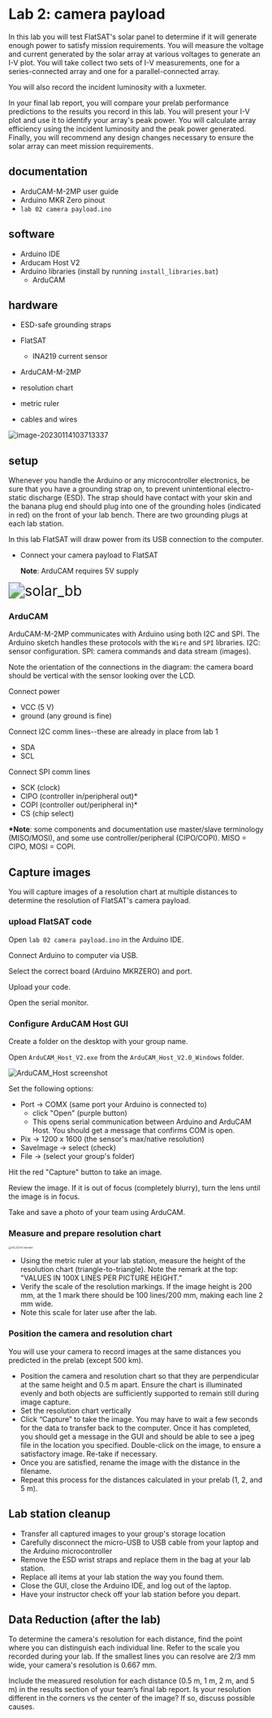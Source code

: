 # Lab 2: camera payload

In this lab you will test FlatSAT's solar panel to determine if it will generate enough power to satisfy mission requirements. You will measure the voltage and current generated by the solar array at various voltages to generate an I-V plot. You will take collect two sets of I-V measurements, one for a series-connected array and one for a parallel-connected array. 

You will also record the incident luminosity with a luxmeter. 

In your final lab report, you will compare your prelab performance predictions to the results you record in this lab. You will present your I-V plot and use it to identify your array's peak power. You will calculate array efficiency using the incident luminosity and the peak power generated. Finally, you will recommend any design changes necessary to ensure the
solar array can meet mission requirements.

## documentation

- ArduCAM-M-2MP user guide
- Arduino MKR Zero pinout
- `lab 02 camera payload.ino`

## software

- Arduino IDE
- Arducam Host V2
- Arduino libraries (install by running `install_libraries.bat`)
  - ArduCAM

## hardware

* ESD-safe grounding straps
* FlatSAT
  * INA219 current sensor

* ArduCAM-M-2MP
* resolution chart
* metric ruler
* cables and wires



![image-20230114103713337](C:\Users\jordan\AppData\Roaming\Typora\typora-user-images\image-20230114103713337.png)



## setup

Whenever you handle the Arduino or any microcontroller electronics, be sure that you have a grounding strap on, to prevent unintentional electro-static discharge (ESD). The strap should have contact with your skin and the banana plug end should plug into one of the grounding holes (indicated in red) on the front of your lab bench. There are two grounding plugs at each lab station.

In this lab FlatSAT will draw power from its USB connection to the computer. 

- Connect your camera payload to FlatSAT

  **Note**: ArduCAM requires 5V supply



<img src="sources\camera_bb.svg" alt="solar_bb" style="zoom:200%;" />

### ArduCAM

ArduCAM-M-2MP communicates with Arduino using both I2C and SPI. The Arduino sketch handles these protocols with the `Wire` and `SPI` libraries. I2C: sensor configuration. SPI: camera commands and data stream (images). 

Note the orientation of the connections in the diagram: the camera board should be vertical with the sensor looking over the LCD. 

Connect power

- VCC (5 V)
- ground (any ground is fine)

Connect I2C comm lines--these are already in place from lab 1

- SDA
- SCL

Connect SPI comm lines

- SCK (clock)
- CIPO (controller in/peripheral out)*
- COPI (controller out/peripheral in)*
- CS (chip select)

**\*Note**: some components and documentation use master/slave terminology (MISO/MOSI), and some use controller/peripheral (CIPO/COPI). MISO = CIPO, MOSI = COPI. 



## Capture images

You will capture images of a resolution chart at multiple distances to determine the resolution of FlatSAT's camera payload. 

### upload FlatSAT code

Open `lab 02 camera payload.ino` in the Arduino IDE. 

Connect Arduino to computer via USB. 

Select the correct board (Arduino MKRZERO) and port. 

Upload your code. 

Open the serial monitor. 

### Configure ArduCAM Host GUI

Create a folder on the desktop with your group name. 

Open `ArduCAM_Host_V2.exe` from the `ArduCAM_Host_V2.0_Windows` folder. 

<img src="sources\ArduCAM_Host screenshot.png" alt="ArduCAM_Host screenshot" style="zoom:100%;" />

Set the following options:

- Port -> COMX (same port your Arduino is connected to)
  - click "Open" (purple button)
  - This opens serial communication between Arduino and ArduCAM Host. You should get a message that confirms COM is open.
- Pix -> 1200 x 1600 (the sensor's max/native resolution)
- SaveImage -> select (check)
- File -> (select your group's folder)

Hit the red "Capture" button to take an image. 

Review the image. If it is out of focus (completely blurry), turn the lens until the image is in focus. 

Take and save a photo of your team using ArduCAM. 

### Measure and prepare resolution chart

<img src="sources\ISO_12233-reschart.svg" alt="ISO_12233-reschart" style="zoom: 33%;" />

- Using the metric ruler at your lab station, measure the height of the resolution chart (triangle-to-triangle). Note the remark at the top: "VALUES IN 100X LINES PER PICTURE HEIGHT."
- Verify the scale of the resolution markings. If the image height is 200 mm, at the 1 mark there should be 100 lines/200 mm, making each line 2 mm wide. 
- Note this scale for later use after the lab. 

### Position the camera and resolution chart

You will use your camera to record images at the same distances you predicted in the prelab (except 500 km). 

- Position the camera and resolution chart so that they are perpendicular at the same height and 0.5 m apart. Ensure the chart is illuminated evenly and both objects are sufficiently supported to remain still during image capture. 
- Set the resolution chart vertically
- Click “Capture” to take the image. You may have to wait a few seconds for the data to transfer back to the computer. Once it has completed, you should get a message in the GUI and should be able to see a jpeg file in the location you specified. Double-click on the image, to ensure a satisfactory image. Re-take if necessary. 
- Once you are satisfied, rename the image with the distance in the filename. 
- Repeat this process for the distances calculated in your prelab (1, 2, and 5 m).

## Lab station cleanup

- Transfer all captured images to your group's storage location
- Carefully disconnect the micro-USB to USB cable from your laptop and the Arduino microcontroller
- Remove the ESD wrist straps and replace them in the bag at your lab station.
- Replace all items at your lab station the way you found them. 
- Close the GUI, close the Arduino IDE, and log out of the laptop.
- Have your instructor check off your lab station before you depart.

## Data Reduction (after the lab)

To determine the camera's resolution for each distance, find the point where you can distinguish each individual line. Refer to the scale you recorded during your lab. If the smallest lines you can resolve are 2/3 mm wide, your camera's resolution is 0.667 mm. 

Include the measured resolution for each distance (0.5 m, 1 m, 2 m, and 5 m) in the results section of your team’s final lab report. Is your resolution different in the corners vs the center of the image? If so, discuss possible causes. 
